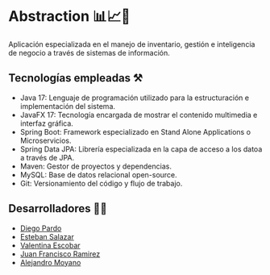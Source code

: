 # Abstraction 📊📈💼

Aplicación especializada en el manejo de inventario, gestión e inteligencia de negocio a través de sistemas de información. 

## Tecnologías empleadas ⚒
- Java 17: Lenguaje de programación utilizado para la estructuración e implementación del sistema. 
- JavaFX 17: Tecnología encargada de mostrar el contenido multimedia e interfaz gráfica.
- Spring Boot: Framework especializado en Stand Alone Applications o Microservicios.
- Spring Data JPA: Librería especializada en la capa de acceso a los datoa a través de JPA.
- Maven: Gestor de proyectos y dependencias.
- MySQL: Base de datos relacional open-source.
- Git: Versionamiento del código y flujo de trabajo.

## Desarrolladores 👨‍💻

- [Diego Pardo](https://github.com/DiegoPardoMontero)
- [Esteban Salazar](https://github.com/Estebans441)
- [Valentina Escobar](https://github.com/ValEscoSierra)
- [Juan Francisco Ramirez](https://github.com/juanfra312003)
- [Alejandro Moyano](https://github.com/Moyano1711)
